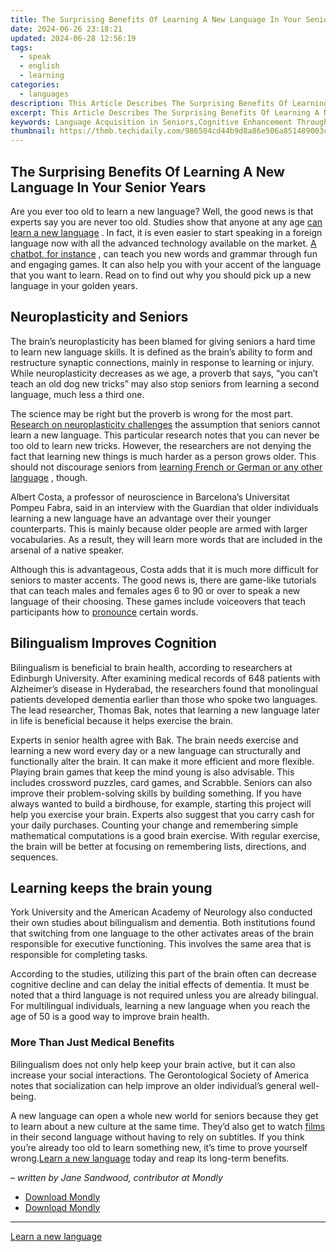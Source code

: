 ```yaml
---
title: The Surprising Benefits Of Learning A New Language In Your Senior Years
date: 2024-06-26 23:18:21
updated: 2024-06-28 12:56:19
tags:
  - speak
  - english
  - learning
categories:
  - languages
description: This Article Describes The Surprising Benefits Of Learning A New Language In Your Senior Years
excerpt: This Article Describes The Surprising Benefits Of Learning A New Language In Your Senior Years
keywords: Language Acquisition in Seniors,Cognitive Enhancement Through Language Study for Older Adults,Multilingualism Advantages for Elderly Population,Social Engagement for Seniors Through Language Learning,Enhancing Senior Well-Being with New Languages,the benefits of learning a new language in your senior years,the surprising brain benefits of learning a foreign language
thumbnail: https://thmb.techidaily.com/986504cd44b9d8a86e506a851489003cdb37fac4314ef47bdf65ab2174d555e1.jpg
---
```


## The Surprising Benefits Of Learning A New Language In Your Senior Years

 Are you ever too old to learn a new language? Well, the good news is that experts say you are never too old. Studies show that anyone at any age [can learn a new language](https://www.huffingtonpost.com/ronna-benjamin/learning-a-new-language%5Fb%5F5608187.html) . In fact, it is even easier to start speaking in a foreign language now with all the advanced technology available on the market. [A chatbot, for instance](https://shop.mondly.com/affiliate.php?ACCOUNT=ATISTUDI&AFFILIATE=108875&PATH=https://www.mondly.com?AFFILIATE=108875) , can teach you new words and grammar through fun and engaging games. It can also help you with your accent of the language that you want to learn. Read on to find out why you should pick up a new language in your golden years.

## Neuroplasticity and Seniors

 The brain’s neuroplasticity has been blamed for giving seniors a hard time to learn new language skills. It is defined as the brain’s ability to form and restructure synaptic connections, mainly in response to learning or injury. While neuroplasticity decreases as we age, a proverb that says, “you can’t teach an old dog new tricks” may also stop seniors from learning a second language, much less a third one.

 The science may be right but the proverb is wrong for the most part. [Research on neuroplasticity challenges](http://hci.ucsd.edu/234/234ExtraReading/BachYRitaKercel2003SensorySubstitution.pdf) the assumption that seniors cannot learn a new language. This particular research notes that you can never be too old to learn new tricks. However, the researchers are not denying the fact that learning new things is much harder as a person grows older. This should not discourage seniors from [learning French or German or any other language](https://shop.mondly.com/affiliate.php?ACCOUNT=ATISTUDI&AFFILIATE=108875&PATH=https://www.mondly.com?AFFILIATE=108875) , though.

 Albert Costa, a professor of neuroscience in Barcelona’s Universitat Pompeu Fabra, said in an interview with the Guardian that older individuals learning a new language have an advantage over their younger counterparts. This is mainly because older people are armed with larger vocabularies. As a result, they will learn more words that are included in the arsenal of a native speaker.
  
 Although this is advantageous, Costa adds that it is much more difficult for seniors to master accents. The good news is, there are game-like tutorials that can teach males and females ages 6 to 90 or over to speak a new language of their choosing. These games include voiceovers that teach participants how to [pronounce](https://shop.mondly.com/affiliate.php?ACCOUNT=ATISTUDI&AFFILIATE=108875&PATH=https://www.mondly.com?AFFILIATE=108875) certain words.

## **Bilingualism Improves Cognition**

 Bilingualism is beneficial to brain health, according to researchers at Edinburgh University. After examining medical records of 648 patients with Alzheimer’s disease in Hyderabad, the researchers found that monolingual patients developed dementia earlier than those who spoke two languages. The lead researcher, Thomas Bak, notes that learning a new language later in life is beneficial because it helps exercise the brain.

 Experts in senior health agree with Bak. The brain needs exercise and learning a new word every day or a new language can structurally and functionally alter the brain. It can make it more efficient and more flexible. Playing brain games that keep the mind young is also advisable. This includes crossword puzzles, card games, and Scrabble. Seniors can also improve their problem-solving skills by building something. If you have always wanted to build a birdhouse, for example, starting this project will help you exercise your brain. Experts also suggest that you carry cash for your daily purchases. Counting your change and remembering simple mathematical computations is a good brain exercise. With regular exercise, the brain will be better at focusing on remembering lists, directions, and sequences.

## **Learning keeps the brain young**

 York University and the American Academy of Neurology also conducted their own studies about bilingualism and dementia. Both institutions found that switching from one language to the other activates areas of the brain responsible for executive functioning. This involves the same area that is responsible for completing tasks.

 According to the studies, utilizing this part of the brain often can decrease cognitive decline and can delay the initial effects of dementia. It must be noted that a third language is not required unless you are already bilingual. For multilingual individuals, learning a new language when you reach the age of 50 is a good way to improve brain health.

### **More Than Just Medical Benefits**

 Bilingualism does not only help keep your brain active, but it can also increase your social interactions. The Gerontological Society of America notes that socialization can help improve an older individual’s general well-being.

 A new language can open a whole new world for seniors because they get to learn about a new culture at the same time. They’d also get to watch [films](https://shop.mondly.com/affiliate.php?ACCOUNT=ATISTUDI&AFFILIATE=108875&PATH=https://www.mondly.com?AFFILIATE=108875) in their second language without having to rely on subtitles. If you think you’re already too old to learn something new, it’s time to prove yourself wrong.[Learn a new language](https://shop.mondly.com/affiliate.php?ACCOUNT=ATISTUDI&AFFILIATE=108875&PATH=https://www.mondly.com?AFFILIATE=108875) today and reap its long-term benefits.

_– written by Jane Sandwood, contributor at Mondly_

* [Download Mondly](https://www.facebook.com/sharer/sharer.php?u=https%3A%2F%2Fwww.mondly.com%2Fblog%2Fbenefits-learning-new-language-senior-years%2F&t=The+Benefits+of+Learning+a+New+Language+in+Your+Senior+Years%C2%A0 "Share on Facebook")
* [Download Mondly](https://shop.mondly.com/affiliate.php?ACCOUNT=ATISTUDI&AFFILIATE=108875&PATH=https://www.mondly.com?AFFILIATE=108875)

---

[Learn a new language](https://adjt.mondly.com/5ixfg4k?campaign=blog-post-id-1086&fallback=https%3A%2F%2Fapp.mondly.com%3Futm%5Fmedium%3Dblog%5Fblog-post-id-1086%26utm%5Fsource%3Dblog-post-id-1086&redirect%5Fmacos=https%3A%2F%2Fapp.mondly.com%3Futm%5Fmedium%3Dblog%5Fblog-post-id-1086%26utm%5Fsource%3Dblog-post-id-1086&redirect%5Fandroid=https%3A%2F%2Fplay.google.com%2Fstore%2Fapps%2Fdetails%3Fid%3Dcom.atistudios.mondly.languages%3Futm%5Fmedium%3Dblog%5Fblog-post-id-1086%26utm%5Fsource%3Dblog-post-id-1086&redirect%5Fios=https%3A%2F%2Fapps.apple.com%2Fapp%2Fapple-store%2Fid987873536%3Fpt%3D78954800%26ct%3Dblog-post-id-1086%26mt%3D8 "Learn a new language")

<ins class="adsbygoogle"
     style="display:block"
     data-ad-format="autorelaxed"
     data-ad-client="ca-pub-7571918770474297"
     data-ad-slot="1223367746"></ins>



<ins class="adsbygoogle"
     style="display:block"
     data-ad-client="ca-pub-7571918770474297"
     data-ad-slot="8358498916"
     data-ad-format="auto"
     data-full-width-responsive="true"></ins>
